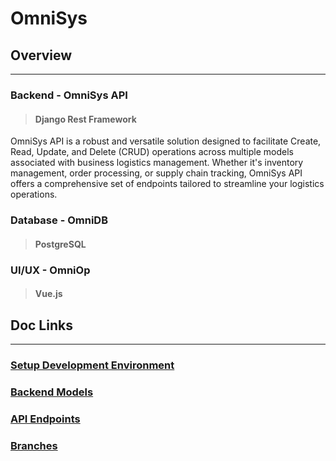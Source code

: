 # OmniSys


## Overview 
***
### Backend - OmniSys API
>#### Django Rest Framework

OmniSys API is a robust and versatile solution designed to facilitate Create, Read, Update, and Delete (CRUD) operations across multiple models associated with business logistics management. Whether it's inventory management, order processing, or supply chain tracking, OmniSys API offers a comprehensive set of endpoints tailored to streamline your logistics operations.

### Database - OmniDB
> #### PostgreSQL


### UI/UX - OmniOp 
>#### Vue.js


## Doc Links

----
### [Setup Development Environment](/docs/public/Installation.md)
### [Backend Models](/docs/backend/Models.md) 
### [API Endpoints](/docs/backend/Endpoints.md)
### [Branches](/docs/public/Branches.md)
